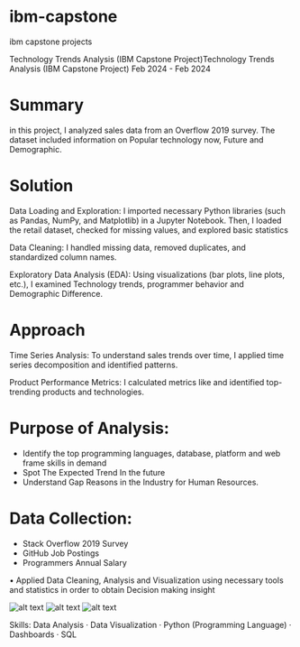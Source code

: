 # ibm-capstone
ibm capstone projects

Technology Trends Analysis (IBM Capstone Project)Technology Trends Analysis (IBM Capstone Project)
Feb 2024 - Feb 2024

# Summary
in this project, I analyzed sales data from an Overflow 2019 survey. The dataset included information on Popular technology now, Future and Demographic.


# Solution
Data Loading and Exploration: I imported necessary Python libraries (such as Pandas, NumPy, and Matplotlib) in a Jupyter Notebook. Then, I loaded the retail dataset, checked for missing values, and explored basic statistics

Data Cleaning: I handled missing data, removed duplicates, and standardized column names.

Exploratory Data Analysis (EDA): Using visualizations (bar plots, line plots, etc.), I examined Technology trends, programmer behavior and Demographic Difference.


# Approach
Time Series Analysis: To understand sales trends over time, I applied time series decomposition and identified patterns.

Product Performance Metrics: I calculated metrics like and identified top-trending products and technologies.

# Purpose of Analysis:
- Identify the top programming languages, database, platform and web frame skills in demand
- Spot The Expected Trend In the future
- Understand Gap Reasons in the Industry for Human Resources.
  
# Data Collection:
- Stack Overflow 2019 Survey
- GitHub Job Postings
- Programmers Annual Salary
  
• Applied Data Cleaning, Analysis and Visualization using necessary tools and statistics in order to obtain Decision making
insight

![alt text](https://github.com/AhmedElatwy/ibm-capstone/blob/d103218577a8c8298ad6c5f623337b8625b59281/Current.png)
![alt text](https://github.com/AhmedElatwy/ibm-capstone/blob/d103218577a8c8298ad6c5f623337b8625b59281/Demographic.png)
![alt text](https://github.com/AhmedElatwy/ibm-capstone/blob/d103218577a8c8298ad6c5f623337b8625b59281/Future.png)

Skills: Data Analysis · Data Visualization · Python (Programming Language) · Dashboards · SQL

